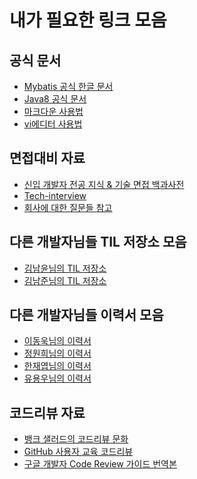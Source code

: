 내가 필요한 링크 모음
=====================

공식 문서
---------------

* [Mybatis 공식 한글 문서](https://mybatis.org/mybatis-3/ko/index.html)
* [Java8 공식 문서](https://docs.oracle.com/javase/8/docs/api/)
* [마크다운 사용법](https://gist.github.com/ihoneymon/652be052a0727ad59601)
* [vi에디터 사용법](https://blog.lael.be/post/7321)

면접대비 자료
-----------------------
* [신입 개발자 전공 지식 & 기술 면접 백과사전](https://gyoogle.dev/blog/)
* [Tech-interview](https://github.com/WeareSoft/tech-interview)
* [회사에 대한 질문들 참고](https://github.com/JaeYeopHan/Interview_Question_for_Beginner/tree/master/Reverse_Interview)


다른 개발자님들 TIL 저장소 모음
-----------------------
* [김남윤님의 TIL 저장소](https://github.com/cheese10yun/TIL)
* [김남준님의 TIL 저장소](https://github.com/namjunemy/TIL)

다른 개발자님들 이력서 모음
-----------------------
* [이동욱님의 이력서](https://jojoldu.github.io/)
* [정원희님의 이력서](https://www.notion.so/Wonny-e64e2e55653c4d8b8b632118b36bdd72)
* [한재엽님의 이력서](https://jbee.io/about/)
* [유용우님의 이력서](https://resume.yowu.dev/)

코드리뷰 자료
-------------
* [뱅크 샐러드의 코드리뷰 문화](https://blog.banksalad.com/tech/banksalad-code-review-culture/)
* [GitHub 사용자 교육 코드리뷰](https://githubkorea.tistory.com/91)
* [구글 개발자 Code Review 가이드 번역본](https://wnsgml972.github.io/devops/2020/05/17/CodeReview1/)

